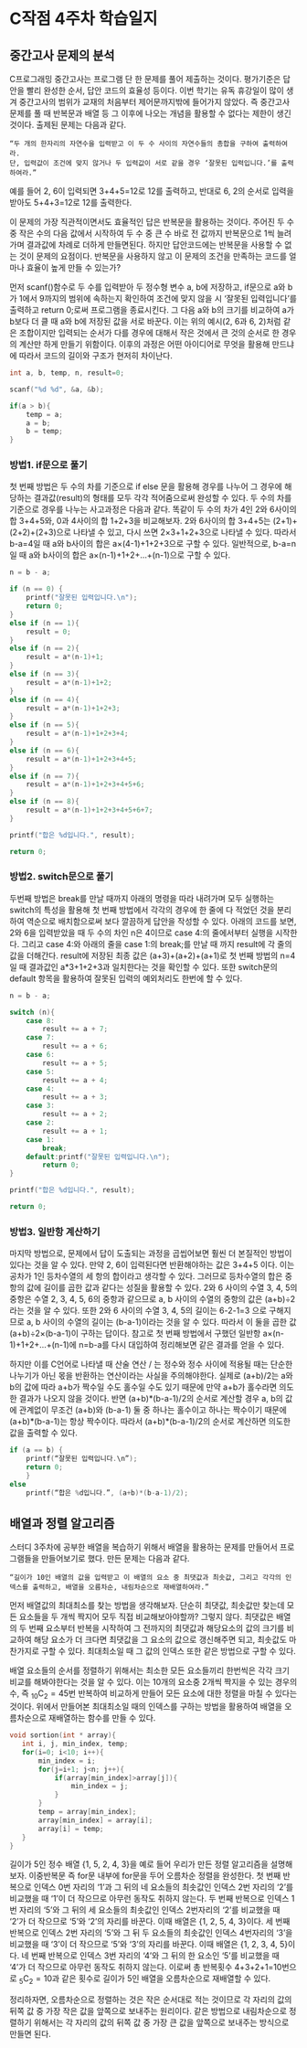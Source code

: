 # C작점 4주차 학습일지

## 중간고사 문제의 분석

 C프로그래밍 중간고사는 프로그램 단 한 문제를 풀어 제출하는 것이다. 평가기준은 답안을 빨리 완성한 순서, 답안 코드의 효율성 등이다. 이번 학기는 유독 휴강일이 많이 생겨 중간고사의 범위가 교재의 처음부터 제어문까지밖에 들어가지 않았다. 즉 중간고사 문제를 풀 때 반복문과 배열 등 그 이후에 나오는 개념을 활용할 수 없다는 제한이 생긴 것이다. 출제된 문제는 다음과 같다. 

```
“두 개의 한자리의 자연수을 입력받고 이 두 수 사이의 자연수들의 총합을 구하여 출력하여라.
단, 입력값이 조건에 맞지 않거나 두 입력값이 서로 같을 경우 ‘잘못된 입력입니다.’를 출력하여라.” 
```

예를 들어 2, 6이 입력되면 3+4+5=12로 12를 출력하고, 반대로 6, 2의 순서로 입력을 받아도 5+4+3=12로 12를 출력한다. 

 이 문제의 가장 직관적이면서도 효율적인 답은 반복문을 활용하는 것이다. 주어진 두 수 중 작은 수의 다음 값에서 시작하여 두 수 중 큰 수 바로 전 값까지 반복문으로 1씩 늘려가며 결과값에 차례로 더하게 만들면된다. 하지만 답안코드에는 반복문을 사용할 수 없는 것이 문제의 요점이다. 반복문을 사용하지 않고 이 문제의 조건을 만족하는 코드를 얼마나 효율이 높게 만들 수 있는가?


 먼저 scanf()함수로 두 수를 입력받아 두 정수형 변수 a, b에 저장하고, if문으로 a와 b가 1에서 9까지의 범위에 속하는지 확인하여 조건에 맞지 않을 시 ‘잘못된 입력입니다’를 출력하고 return 0;로써 프로그램을 종료시킨다. 그 다음 a와 b의 크기를 비교하여 a가 b보다 더 클 때 a와 b에 저장된 값을 서로 바꾼다. 이는 위의 예시(2, 6과 6, 2)처럼 같은 조합이지만 입력되는 순서가 다를 경우에 대해서 작은 것에서 큰 것의 순서로 한 경우의 계산만 하게 만들기 위함이다. 이후의 과정은 어떤 아이디어로 무엇을 활용해 만드냐에 따라서 코드의 길이와 구조가 현저히 차이난다.

```c
int a, b, temp, n, result=0;

scanf("%d %d", &a, &b);

if(a > b){
	temp = a;
	a = b;
	b = temp;
}
```



### 방법1. if문으로 풀기

 첫 번째 방법은 두 수의 차를 기준으로 if else 문을 활용해 경우를 나누어 그 경우에 해당하는 결과값(result)의 형태를 모두 각각 적어줌으로써 완성할 수 있다. 두 수의 차를 기준으로 경우를 나누는 사고과정은 다음과 같다. 똑같이 두 수의 차가 4인 2와 6사이의 합 3+4+5와, 0과 4사이의 합 1+2+3을 비교해보자. 2와 6사이의 합 3+4+5는 (2+1)+(2+2)+(2+3)으로 나타낼 수 있고, 다시 쓰면 2×3+1+2+3으로 나타낼 수 있다. 따라서 b-a=4일 때 a와 b사이의 합은 a×(4-1)+1+2+3으로 구할 수 있다. 일반적으로, b-a=n일 때 a와 b사이의 합은 a×(n-1)+1+2+…+(n-1)으로 구할 수 있다. 

```c
n = b - a;

if (n == 0) {
	printf("잘못된 입력입니다.\n");
	return 0;
}
else if (n == 1){
	result = 0;
}
else if (n == 2){
	result = a*(n-1)+1;
}
else if (n == 3){
	result = a*(n-1)+1+2;
}
else if (n == 4){
	result = a*(n-1)+1+2+3;
}
else if (n == 5){
	result = a*(n-1)+1+2+3+4;
}
else if (n == 6){
	result = a*(n-1)+1+2+3+4+5;
}
else if (n == 7){
	result = a*(n-1)+1+2+3+4+5+6;
}
else if (n == 8){
	result = a*(n-1)+1+2+3+4+5+6+7;
}

printf("합은 %d입니다.", result);

return 0;
```



### 방법2. switch문으로 풀기

 두번째 방법은 break를 만날 때까지 아래의 명령을 따라 내려가며 모두 실행하는 switch의 특성을 활용해 첫 번째 방법에서 각각의 경우에 한 줄에 다 적었던 것을 분리하여 역순으로 배치함으로써 보다 깔끔하게 답안을 작성할 수 있다. 아래의 코드를 보면, 2와 6을 입력받았을 때 두 수의 차인 n은 4이므로 case 4:의 줄에서부터 실행을 시작한다. 그리고 case 4:와 아래의 줄을 case 1:의 break;를 만날 때 까지 result에 각 줄의 값을 더해간다. result에 저장된 최종 값은 (a+3)+(a+2)+(a+1)로 첫 번째 방법의 n=4일 때 결과값인 a*3+1+2+3과 일치한다는 것을 확인할 수 있다. 또한 switch문의 default 항목을 활용하여 잘못된 입력의 예외처리도 한번에 할 수 있다.

```c
n = b - a;

switch (n){
	case 8:
		result += a + 7;
	case 7:
		result += a + 6;
	case 6:
		result += a + 5;
	case 5:
		result += a + 4;
	case 4:
		result += a + 3;
	case 3:
		result += a + 2;
	case 2:
		result += a + 1;
	case 1:
		break;
	default:printf("잘못된 입력입니다.\n"); 
		return 0;
}

printf("합은 %d입니다.", result);

return 0;
```



### 방법3. 일반항 계산하기

 마지막 방법으로, 문제에서 답이 도출되는 과정을 곱씹어보면 훨씬 더 본질적인 방법이 있다는 것을 알 수 있다. 만약 2, 6이 입력된다면 반환해야하는 값은 3+4+5 이다. 이는 공차가 1인 등차수열의 세 항의 합이라고 생각할 수 있다. 그러므로 등차수열의 합은 중항의 값에 길이를 곱한 값과 같다는 성질을 활용할 수 있다. 2와 6 사이의 수열 3, 4, 5의 중항은 수열 2, 3, 4, 5, 6의 중항과 같으므로 a, b 사이의 수열의 중항의 값은 (a+b)÷2라는 것을 알 수 있다. 또한 2와 6 사이의 수열 3, 4, 5의 길이는 6-2-1=3 으로 구해지므로  a, b 사이의 수열의 길이는 (b-a-1)이라는 것을 알 수 있다. 따라서 이 둘을 곱한 값 (a+b)÷2×(b-a-1)이 구하는 답이다. 참고로 첫 번째 방법에서 구했던 일반항 a×(n-1)+1+2+…+(n-1)에 n=b-a를 다시 대입하여 정리해보면 같은 결과를 얻을 수 있다.

 하지만 이를 C언어로 나타낼 때 산술 연산 / 는 정수와 정수 사이에 적용될 때는 단순한 나누기가 아닌 몫을 반환하는 연산이라는 사실을 주의해야한다. 실제로 (a+b)/2는 a와 b의 값에 따라 a+b가 짝수일 수도 홀수일 수도 있기 때문에 만약 a+b가 홀수라면 의도한 결과가 나오지 않을 것이다. 반면 (a+b)\*(b-a-1)/2의 순서로 계산할 경우 a, b의 값에 관계없이 무조건 (a+b)와 (b-a-1) 둘 중 하나는 홀수이고 하나는 짝수이기 때문에 (a+b)\*(b-a-1)는 항상 짝수이다. 따라서 (a+b)*(b-a-1)/2의 순서로 계산하면 의도한 값을 출력할 수 있다.

```c
if (a == b) {
	printf(“잘못된 입력입니다.\n”);
	return 0;
	}
else
	printf(“합은 %d입니다.”, (a+b)*(b-a-1)/2);
```





## 배열과 정렬 알고리즘

 스터디 3주차에 공부한 배열을 복습하기 위해서 배열을 활용하는 문제를 만들어서 프로그램들을 만들어보기로 했다. 만든 문제는 다음과 같다. 

```
“길이가 10인 배열의 값을 입력받고 이 배열의 요소 중 최댓값과 최솟값, 그리고 각각의 인덱스를 출력하고, 배열을 오름차순, 내림차순으로 재배열하여라.” 
```

 먼저 배열값의 최대최소를 찾는 방법을 생각해보자. 단순히 최댓값, 최솟값만 찾는데 모든 요소들을 두 개씩 짝지어 모두 직접 비교해보아야할까? 그렇지 않다. 최댓값은 배열의 두 번째 요소부터 반복을 시작하여 그 전까지의 최댓값과 해당요소의 값의 크기를 비교하여 해당 요소가 더 크다면 최댓값을 그 요소의 값으로 갱신해주면 되고, 최솟값도 마찬가지로 구할 수 있다. 최대최소일 때 그 값의 인덱스 또한 같은 방법으로 구할 수 있다. 

 배열 요소들의 순서를 정렬하기 위해서는 최소한 모든 요소들끼리 한번씩은 각각 크기 비교를 해봐야한다는 것을 알 수 있다. 이는 10개의 요소중 2개씩 짝지을 수 있는 경우의 수, 즉 $_{10}\mathrm{C}_2=45$번 반복하여 비교하게 만들어 모든 요소에 대한 정렬을 마칠 수 있다는 것이다. 위에서 만들어본 최대최소일 때의 인덱스를 구하는 방법을 활용하여 배열을 오름차순으로 재배열하는 함수를 만들 수 있다.

 ```c
void sortion(int * array){
	int i, j, min_index, temp;
	for(i=0; i<10; i++){
		min_index = i;
		for(j=i+1; j<n; j++){
			if(array[min_index]>array[j]){
				min_index = j;
			}
		}
		temp = array[min_index];
		array[min_index] = array[i];
		array[i] = temp;
	}
}
 ```

 길이가 5인 정수 배열 {1, 5, 2, 4, 3}을 예로 들어 우리가 만든 정렬 알고리즘을 설명해보자. 이중반복문 즉 for문 내부에 for문을 두어 오름차순 정렬을 완성한다. 첫 번째 반복으로 인덱스 0번 자리의 ‘1’과 그 뒤의 네 요소들의 최솟값인 인덱스 2번 자리의 ‘2’를 비교했을 때 ‘1’이 더 작으므로 아무런 동작도 취하지 않는다. 두 번째 반복으로 인덱스 1번 자리의 ‘5’와 그 뒤의 세 요소들의 최솟값인 인덱스 2번자리의 ‘2’를 비교했을 때 ‘2’가 더 작으므로 ‘5’와 ‘2’의 자리를 바꾼다. 이때 배열은 {1, 2, 5, 4, 3}이다. 세 번째 반복으로 인덱스 2번 자리의 ‘5’와 그 뒤 두 요소들의 최솟값인 인덱스 4번자리의 ‘3’을 비교했을 때 ‘3’이 더 작으므로 ‘5’와 ‘3’의 자리를 바꾼다. 이때 배열은 {1, 2, 3, 4, 5}이다. 네 번째 반복으로 인덱스 3번 자리의 ‘4’와 그 뒤의 한 요소인 ‘5’를 비교했을 때 ‘4’가 더 작으므로 아무런 동작도 취하지 않는다. 이로써 총 반복횟수 4+3+2+1=10번으로 $_{5}\mathrm{C}_2=10$과 같은 횟수로 길이가 5인 배열을 오름차순으로 재배열할 수 있다.


 정리하자면, 오름차순으로 정렬하는 것은 작은 순서대로 적는 것이므로 각 자리의 값의 뒤쪽 값 중 가장 작은 값을 앞쪽으로 보내주는 원리이다. 같은 방법으로 내림차순으로 정렬하기 위해서는 각 자리의 값의 뒤쪽 값 중 가장 큰 값을 앞쪽으로 보내주는 방식으로 만들면 된다.

